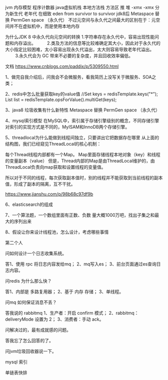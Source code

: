 jvm 内存模型
程序计数器 java虚拟机栈 本地方法栈 方法区 推
堆  -xmx -xmx 分为新生代 老年代 在细致 eden from survivor to survivor
jdk8后  Metaspace 替换 PermGen space （永久代）  不过元空间与永久代之间最大的区别在于：元空间并不在虚拟机中，而是使用本地内存

为什么JDK 8 中永久代向元空间的转换
    1.字符串存在永久代中，容易出现性能问题和内存溢出。
　　 2.类及方法的信息等比较难确定其大小，因此对于永久代的大小指定比较困难，太小容易出现永久代溢出，太大则容易导致老年代溢出。
　　 3.永久代会为 GC 带来不必要的复杂度，并且回收效率偏低。

文档 https://www.cnblogs.com/paddix/p/5309550.html


1、做完自我介绍后，问我会不会微服务，看我简历上没写关于微服务、SOA之类；

2、redis中怎么批量获取key的value值
        //Set<String> keys = redisTemplate.keys("*");
        List<String> list = redisTemplate.opsForValue().multiGet(keys);

3、java8 垃圾收集有什么新特性
 Metaspace 替换 PermGen space （永久代）

4、mysql索引模型 
  在MySQL中，索引属于存储引擎级别的概念，不同存储引擎对索引的实现方式是不同的，MyISAM和InnoDB两个存储引擎。
  

5、threadlocal为什么能做到线程间独立，只要讲出它把数据存在哪里
  从上面的结构图，我们已经窥见ThreadLocal的核心机制：

  每个Thread线程内部都有一个Map。
  Map里面存储线程本地对象（key）和线程的变量副本（value）
  但是，Thread内部的Map是由ThreadLocal维护的，由ThreadLocal负责向map获取和设置线程的变量值。

  所以对于不同的线程，每次获取副本值时，别的线程并不能获取到当前线程的副本值，形成了副本的隔离，互不干扰。


  https://www.jianshu.com/p/98b68c97df9b

6、elasticsearch的组成

7、一个算法题，一个数组里面有正数、负数 量大概1000万吧，找出子集之和最大的序列出来

8、假设让你来设计线程池，怎么设计，考虑哪些事情





第二个人

问如何设计一个日志收集系统。

答1、使用 rpc 将日志内容发给mq； 2、mq写入es； 3、前台页面通过es查询日志内容。

问redis 为什么那么快？

答1、内部是 多路复用器； 2、基于 内存 存储； 3、单线程。

问mq 如何保证消息不丢？

答我说的 rabbitmq 1、生产者：开启 confirm 模式； 2、rabbitmq：deliveryMode 设置为 2； 3、消费者：手动 ack。

问解决过的，最有成就感的问题。

答我忘了怎么回答的了。

问jvm垃圾回收器说一下。

mysql 索引

单链表快排

 
